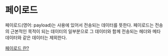 # 페이로드
페이로드(영어: payload)는 사용에 있어서 전송되는 데이터를 뜻한다.
페이로드는 전송의 근본적인 목적이 되는 데이터의 일부분으로 그 데이터와 함께 전송되는 헤더와 메타데이터와 같은 데이터는 제외한다.

[페이로드 란?][payload]

[payload]: https://ko.wikipedia.org/wiki/페이로드
